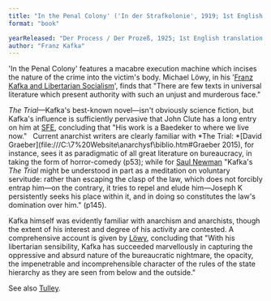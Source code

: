 ```yaml
---
title: "In the Penal Colony' ('In der Strafkolonie', 1919; 1st English translation 1941); The Trial"
format: "book"

yearReleased: "Der Process / Der Prozeß, 1925; 1st English translation 1937"
author: "Franz Kafka"
---
```

'In the Penal Colony' features a macabre execution machine which incises the nature of the crime into the victim's body. Michael Löwy, in his '[Franz Kafka and Libertarian Socialism](https://theanarchistlibrary.org/library/michael-lowy-franz-kafka-and-libertarian-socialism)', finds that "There are few texts in universal literature which present authority with such an unjust and murderous face."

*The Trial*—Kafka's best-known novel—isn't obviously science fiction, but Kafka's influence is sufficiently pervasive that John Clute has a long entry on him at [SFE](http://www.sf-encyclopedia.com/entry/kafka_franz), concluding that "His work is a Baedeker to where we live now."
 
Current anarchist writers are clearly familiar with *The Trial: *[David Graeber](file:///C:\7%20Website\anarchysf\biblio.htm#Graeber 2015), for instance, sees it as paradigmatic of all great literature on bureaucracy, in taking the form of horror-comedy (p53); while for [Saul Newman](file:///C:\7%20Website\anarchysf\biblio.htm#Newman) "Kafka's *The Trial* might be understood in part as a meditation on voluntary servitude: rather than escaping the clasp of the law, which does not forcibly entrap him—on the contrary, it tries to repel and elude him—Joseph K persistently seeks his place within it, and in doing so constitutes the law's domination over him." (p145).

Kafka himself was evidently familiar with anarchism and anarchists, though the extent of his interest and degree of his activity are contested. A comprehensive account is given by [Löwy](https://theanarchistlibrary.org/library/michael-lowy-franz-kafka-and-libertarian-socialism), concluding that "With his libertarian sensibility, Kafka has succeeded marvellously in capturing the oppressive and absurd nature of the bureaucratic nightmare, the opacity, the impenetrable and incomprehensible character of the rules of the state hierarchy as they are seen from below and the outside."

See also [Tulley](https://www.lwbooks.co.uk/sites/default/files/anarchiststudies26.2_03tulley.pdf).

 
